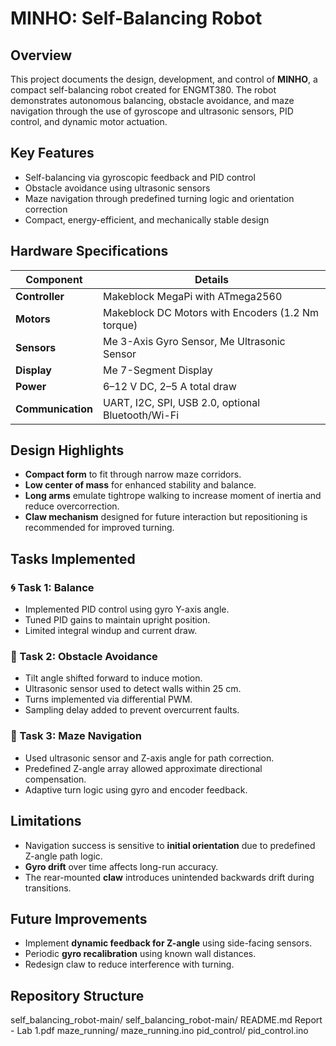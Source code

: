 # MINHO: Self-Balancing Robot

## Overview
This project documents the design, development, and control of **MINHO**, a compact self-balancing robot created for ENGMT380. The robot demonstrates autonomous balancing, obstacle avoidance, and maze navigation through the use of gyroscope and ultrasonic sensors, PID control, and dynamic motor actuation.

## Key Features
- Self-balancing via gyroscopic feedback and PID control
- Obstacle avoidance using ultrasonic sensors
- Maze navigation through predefined turning logic and orientation correction
- Compact, energy-efficient, and mechanically stable design

## Hardware Specifications

| Component      | Details |
|----------------|---------|
| **Controller** | Makeblock MegaPi with ATmega2560 |
| **Motors**     | Makeblock DC Motors with Encoders (1.2 Nm torque) |
| **Sensors**    | Me 3-Axis Gyro Sensor, Me Ultrasonic Sensor |
| **Display**    | Me 7-Segment Display |
| **Power**      | 6–12 V DC, 2–5 A total draw |
| **Communication** | UART, I2C, SPI, USB 2.0, optional Bluetooth/Wi-Fi |

## Design Highlights

- **Compact form** to fit through narrow maze corridors.
- **Low center of mass** for enhanced stability and balance.
- **Long arms** emulate tightrope walking to increase moment of inertia and reduce overcorrection.
- **Claw mechanism** designed for future interaction but repositioning is recommended for improved turning.

## Tasks Implemented

### 🌀 Task 1: Balance
- Implemented PID control using gyro Y-axis angle.
- Tuned PID gains to maintain upright position.
- Limited integral windup and current draw.

### 🚧 Task 2: Obstacle Avoidance
- Tilt angle shifted forward to induce motion.
- Ultrasonic sensor used to detect walls within 25 cm.
- Turns implemented via differential PWM.
- Sampling delay added to prevent overcurrent faults.

### 🧭 Task 3: Maze Navigation
- Used ultrasonic sensor and Z-axis angle for path correction.
- Predefined Z-angle array allowed approximate directional compensation.
- Adaptive turn logic using gyro and encoder feedback.

## Limitations
- Navigation success is sensitive to **initial orientation** due to predefined Z-angle path logic.
- **Gyro drift** over time affects long-run accuracy.
- The rear-mounted **claw** introduces unintended backwards drift during transitions.

## Future Improvements
- Implement **dynamic feedback for Z-angle** using side-facing sensors.
- Periodic **gyro recalibration** using known wall distances.
- Redesign claw to reduce interference with turning.

## Repository Structure
self_balancing_robot-main/
    self_balancing_robot-main/
        README.md
        Report - Lab 1.pdf
        maze_running/
            maze_running.ino
        pid_control/
            pid_control.ino
